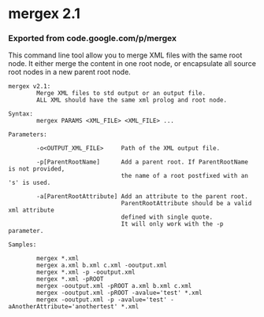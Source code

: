 # mergex 2.1
### Exported from code.google.com/p/mergex

This command line tool allow you to merge XML files with the same root node. It either merge the content in one root node, or encapsulate all source root nodes in a new parent root node.

```
mergex v2.1:
        Merge XML files to std output or an output file.
        ALL XML should have the same xml prolog and root node.

Syntax:
        mergex PARAMS <XML_FILE> <XML_FILE> ...

Parameters:

        -o<OUTPUT_XML_FILE>     Path of the XML output file.

        -p[ParentRootName]      Add a parent root. If ParentRootName is not provided,
                                the name of a root postfixed with an 's' is used.

        -a[ParentRootAttribute] Add an attribute to the parent root.
                                ParentRootAttribute should be a valid xml attribute
                                defined with single quote.
                                It will only work with the -p parameter.

Samples:

        mergex *.xml
        mergex a.xml b.xml c.xml -ooutput.xml
        mergex *.xml -p -ooutput.xml
        mergex *.xml -pROOT
        mergex -ooutput.xml -pROOT a.xml b.xml c.xml
        mergex -ooutput.xml -pROOT -avalue='test' *.xml
        mergex -ooutput.xml -p -avalue='test' -aAnotherAttribute='anothertest' *.xml
```
